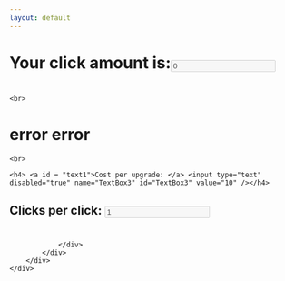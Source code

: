 ```yaml
---
layout: default
---
```

<script src="script.js"></script>

<h1>Your click amount is:<input type="text" disabled="true" name="TextBox" id="TextBox" value="0" /></h1>
<h1> <a class="button"  id='AddButton' value="+" href="#"><i class="fa fa-plus"></i></a></h1>

	<br>

 <h1> <a id = "upgadetxt"> error </a> <a class="button"  id='upgrade' value="+" href="#"><i class="fa fa-plus"></i></a>
 	<a id = "upgadename"> error </a></h1>

	<br>

	<h4> <a id = "text1">Cost per upgrade: </a> <input type="text" disabled="true" name="TextBox3" id="TextBox3" value="10" /></h4>
<h2><a id = "text2">Clicks per click: </a><input type="text" disabled="true" name="TextBox2" id="TextBox2" value="1" /></h2>

<h1> <a class="button"  id='AddClick' value="+" href="#"><i class="fa fa-plus"></i></a></h1>
<script>
    $(document).ready(function(){
        $('#AddButton').click( function() {
        add( getamountClick(0) );
            $('#TextBox').val(getamount());
        });
    });
</script>

<script>
    $(document).ready(function(){
        $('#upgrade').click( function() {
        	nextUpgrade();
        	document.getElementById("upgadetxt").innerHTML = getUpgradetxt();
			document.getElementById("upgadename").innerHTML =  getUpgradeName();
        	document.getElementById("text1").innerHTML= getText1();
        	document.getElementById("text2").innerHTML= getText2();
        	$('#TextBox3').val(getClickCost(getUpgrade()));
            $('#TextBox2').val(getamountClick(getUpgrade()));
    		});
     });
</script>

<script> 
	 document.getElementById("upgadetxt").innerHTML = getUpgradetxt();
			document.getElementById("upgadename").innerHTML =  getUpgradeName();
        	document.getElementById("text1").innerHTML= getText1();
        	document.getElementById("text2").innerHTML= getText2();
        	$('#TextBox3').val(getClickCost(getUpgrade()));
            $('#TextBox2').val(getamountClick(getUpgrade()));
</script>

 <script>
    $(document).ready(function(){
        $('#AddClick').click( function() {
        	//alert(getUpgrade());
        	if(getUpgrade()==0){

        	if(getamount() >= getClickCost(0)){
        		add(-getClickCost(0));
        	addClick(1);
        	setClickCost(getClickCost(0) - (getClickCost(0) / 4) + (getClickCost(0) / 2));
        }
        	$('#TextBox').val(getamount());
        	$('#TextBox3').val(getClickCost(getUpgrade()));
        }
            $('#TextBox2').val(getamountClick(getUpgrade()));
        });
    });
</script>



				
				
				</div>
			</div>
		</div>
	</div>
